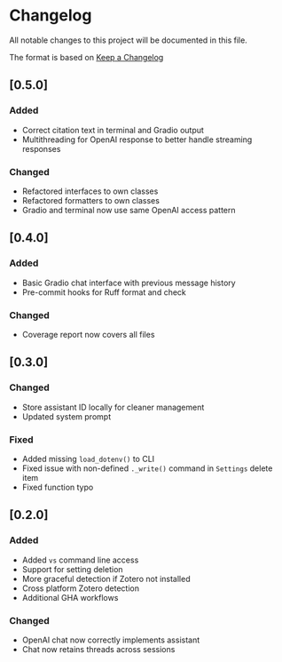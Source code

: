 # Changelog

All notable changes to this project will be documented in this file.

The format is based on [Keep a Changelog](https://keepachangelog.com/en/1.1.0/)

## [0.5.0]
### Added
- Correct citation text in terminal and Gradio output
- Multithreading for OpenAI response to better handle streaming responses 
### Changed
- Refactored interfaces to own classes
- Refactored formatters to own classes
- Gradio and terminal now use same OpenAI access pattern

## [0.4.0]
### Added
- Basic Gradio chat interface with previous message history
- Pre-commit hooks for Ruff format and check
### Changed
- Coverage report now covers all files

## [0.3.0]
### Changed
- Store assistant ID locally for cleaner management
- Updated system prompt
### Fixed
- Added missing `load_dotenv()` to CLI
- Fixed issue with non-defined `._write()` command in `Settings` delete item
- Fixed function typo

## [0.2.0]
### Added
- Added `vs` command line access
- Support for setting deletion
- More graceful detection if Zotero not installed
- Cross platform Zotero detection
- Additional GHA workflows
### Changed
- OpenAI chat now correctly implements assistant
- Chat now retains threads across sessions
